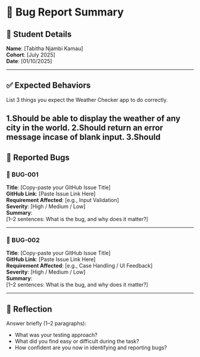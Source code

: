 # 🐞 Bug Report Summary

## 🧾 Student Details  
**Name**: [Tabitha Njambi Kamau]  
**Cohort**: [July 2025]  
**Date**: [01/10/2025]

---

## ✅ Expected Behaviors  
List 3 things you expect the Weather Checker app to do correctly.

1.Should be able to display the weather of any city in the world.
2.Should return an error message incase of blank input.
3.Should
---

## 🐛 Reported Bugs  

### 🐞 BUG-001  
**Title**: [Copy-paste your GitHub Issue Title]  
**GitHub Link**: [Paste Issue Link Here]  
**Requirement Affected**: [e.g., Input Validation]  
**Severity**: [High / Medium / Low]  
**Summary**:  
[1–2 sentences: What is the bug, and why does it matter?]

---

### 🐞 BUG-002  
**Title**: [Copy-paste your GitHub Issue Title]  
**GitHub Link**: [Paste Issue Link Here]  
**Requirement Affected**: [e.g., Case Handling / UI Feedback]  
**Severity**: [High / Medium / Low]  
**Summary**:  
[1–2 sentences: What is the bug, and why does it matter?]

---

## 💭 Reflection  

Answer briefly (1–2 paragraphs):

- What was your testing approach?  
- What did you find easy or difficult during the task?  
- How confident are you now in identifying and reporting bugs?
